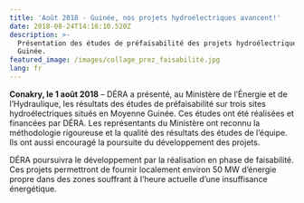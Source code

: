 ```yaml
---
title: 'Août 2018 - Guinée, nos projets hydroélectriques avancent!'
date: 2018-08-24T14:16:10.520Z
description: >-
  Présentation des études de préfaisabilité des projets hydroélectriques en
  Guinée.
featured_image: /images/collage_prez_faisabilité.jpg
lang: fr
---
```

**Conakry, le 1 août 2018** – DÉRA a présenté, au Ministère de l’Énergie et de l’Hydraulique, les résultats des études de préfaisabilité sur trois sites hydroélectriques situés en Moyenne Guinée. Ces études ont été réalisées et financées par DÉRA. Les représentants du Ministère ont reconnu la méthodologie rigoureuse et la qualité des résultats des études de l’équipe. Ils ont aussi encouragé la poursuite du développement des projets. 

DÉRA poursuivra le développement par la réalisation en phase de faisabilité. Ces projets permettront de fournir localement environ 50 MW d’énergie propre dans des zones souffrant à l’heure actuelle d’une insuffisance énergétique.
